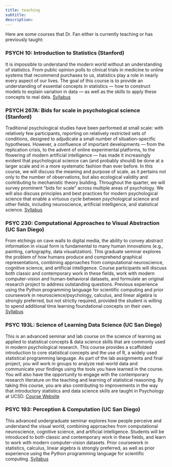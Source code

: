 ```yaml
---
title: teaching
subtitle: 
description: 
---
```


<!-- ![](/images/demo/demo-landscape.jpg) -->

Here are some courses that Dr. Fan either is currently teaching or has previously taught:

### PSYCH 10: Introduction to Statistics (Stanford)
It is impossible to understand the modern world without an understanding of statistics. From public opinion polls to clinical trials in medicine to online systems that recommend purchases to us, statistics play a role in nearly every aspect of our lives. The goal of this course is to provide an understanding of essential concepts in statistics — how to construct models to explain variation in data — as well as the skills to apply these concepts to real data. [Syllabus](https://psych10.github.io/)

### PSYCH 267A: Bids for scale in psychological science (Stanford)
Traditional psychological studies have been performed at small scale: with relatively few participants, reporting on relatively restricted sets of conditions, designed to adjudicate a small number of situation-specific hypotheses. However, a confluence of important developments — from the replication crisis, to the advent of online experimental platforms, to the flowering of modern artificial intelligence — has made it increasingly evident that psychological science can (and probably should) be done at a larger scale and in a more systematic fashion than ever before. In this course, we will discuss the meaning and purpose of scale, as it pertains not only to the number of observations, but also ecological validity and contributing to mechanistic theory building. Throughout the quarter, we will survey prominent "bids for scale" across multiple areas of psychology. We will also discuss principles and best practices for modern psychological science that enable a virtuous cycle between psychological science and other fields, including neuroscience, artificial intelligence, and statistical science. [Syllabus](https://docs.google.com/document/d/1gjJLcEjDyqRAXrGMm7lAFyPEPkqSEC3C7rkLN5s0MQs/edit?usp=sharing)

### PSYC 230: Computational Approaches to Visual Abstraction (UC San Diego)
From etchings on cave walls to digital media, the ability to convey abstract information in visual form is fundamental to many human innovations (e.g., painting, cartography, data visualization). This graduate seminar explores the problem of how humans produce and comprehend graphical representations, combining approaches from computational neuroscience, cognitive science, and artificial intelligence. Course participants will discuss both classic and contemporary work in these fields, work with modern computer-vision and human-behavioral datasets, and formulate an original research project to address outstanding questions. Previous experience using the Python programming language for scientific computing and prior coursework in neuroscience/psychology, calculus, and linear algebra is strongly preferred, but not strictly required, provided the student is willing to spend additional time learning foundational concepts on their own. [Syllabus](https://docs.google.com/document/d/1Xb4pIUMWlMmvvGuEqDg-ci41P10x1izdZXjpG9xl8jM/edit?usp=sharing)

### PSYC 193L: Science of Learning Data Science (UC San Diego)
This is an advanced seminar and lab course on the science of learning as applied to statistical concepts & data science skills that are commonly used in modern psychological research. This course provides a scaffolded introduction to core statistical concepts and the use of R, a widely used statistical programming language. As part of the lab assignments and final project, you will work in groups to analyze real-world data and communicate your findings using the tools you have learned in the course. You will also have the opportunity to engage with the contemporary research literature on the teaching and learning of statistical reasoning. By taking this course, you are also contributing to improvements in the way that introductory statistics and data science skills are taught in Psychology at UCSD. [Course Website](https://science-of-learning-data-science.github.io/)

### PSYC 193: Perception & Computation (UC San Diego)
This advanced undergraduate seminar explores how people perceive and understand the visual world, combining approaches from computational neuroscience, cognitive science, and artificial intelligence. Students will be introduced to both classic and contemporary work in these fields, and learn to work with modern computer-vision datasets. Prior coursework in statistics, calculus, linear algebra is strongly preferred, as well as prior experience using the Python programming language for scientific computing.
[Syllabus](https://docs.google.com/document/d/1aBNfu9zDmHLs-xI1wZsOpjBoCjSQKvxD2ma9SUw4Y4g/edit?usp=sharing)

